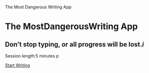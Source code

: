 The Most Dangerous Writing App

# The MostDangerousWriting App

## Don’t stop typing, or all progress will be lost.*i*

Session length:5 minutes *p*

[Start Writing](https://maebert.github.io/themostdangerouswritingapp/#/write?limit=5&type=minutes)